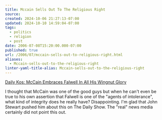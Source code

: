 ```yaml
---
title: Mccain Sells Out To The Religious Right
source: 
created: 2024-10-06 21:27:13-07:00
updated: 2024-10-10 14:59:04-07:00
tags:
  - politics
  - religion
  - post
date: 2006-07-08T15:20:00.000-07:00
published: true
url: /2006/07/mccain-sells-out-to-religious-right.html
aliases:
  - Mccain-sells-out-to-the-religious-right
linter-yaml-title-alias: Mccain-sells-out-to-the-religious-right
---
```



[Daily Kos: McCain Embraces Falwell In All His Wingnut Glory](http://www.dailykos.com/storyonly/2006/3/28/121748/577 "Daily Kos: McCain Embraces Falwell In All His Wingnut Glory")  
  
I thought that McCain was one of the good guys but when he can't even be true to his own assertion that Falwell is one of the "agents of intolerance", what kind of integrity does he really have? Disappointing. I'm glad that John Stewart pushed him about this on The Daily Show. The "real" news media certainly did not point this out.